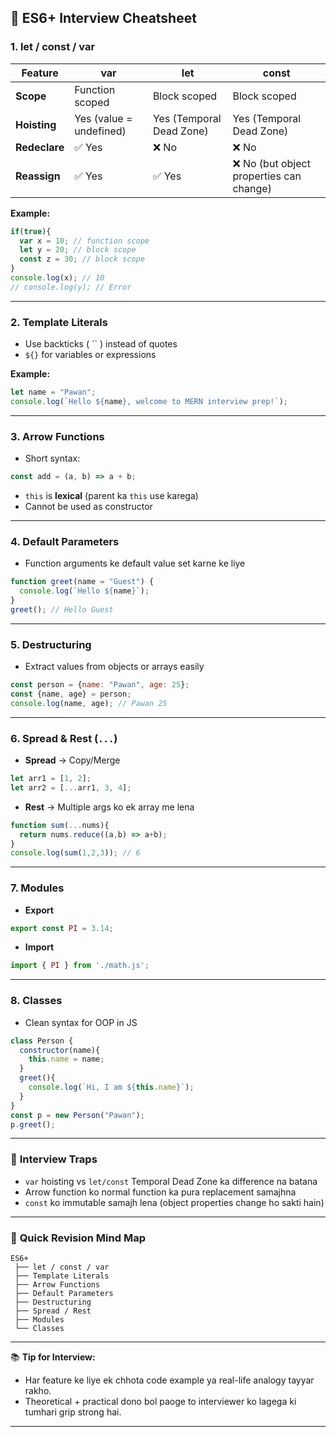 
## 📝 **ES6+ Interview Cheatsheet**

### **1. let / const / var**

| Feature       | var                     | let                      | const                                   |
| ------------- | ----------------------- | ------------------------ | --------------------------------------- |
| **Scope**     | Function scoped         | Block scoped             | Block scoped                            |
| **Hoisting**  | Yes (value = undefined) | Yes (Temporal Dead Zone) | Yes (Temporal Dead Zone)                |
| **Redeclare** | ✅ Yes                   | ❌ No                     | ❌ No                                    |
| **Reassign**  | ✅ Yes                   | ✅ Yes                    | ❌ No (but object properties can change) |

**Example:**

```js
if(true){
  var x = 10; // function scope
  let y = 20; // block scope
  const z = 30; // block scope
}
console.log(x); // 10
// console.log(y); // Error
```

---

### **2. Template Literals**

* Use backticks ( \`\` ) instead of quotes
* `${}` for variables or expressions

**Example:**

```js
let name = "Pawan";
console.log(`Hello ${name}, welcome to MERN interview prep!`);
```

---

### **3. Arrow Functions**

* Short syntax:

```js
const add = (a, b) => a + b;
```

* `this` is **lexical** (parent ka `this` use karega)
* Cannot be used as constructor

---

### **4. Default Parameters**

* Function arguments ke default value set karne ke liye

```js
function greet(name = "Guest") {
  console.log(`Hello ${name}`);
}
greet(); // Hello Guest
```

---

### **5. Destructuring**

* Extract values from objects or arrays easily

```js
const person = {name: "Pawan", age: 25};
const {name, age} = person;
console.log(name, age); // Pawan 25
```

---

### **6. Spread & Rest (`...`)**

* **Spread** → Copy/Merge

```js
let arr1 = [1, 2];
let arr2 = [...arr1, 3, 4];
```

* **Rest** → Multiple args ko ek array me lena

```js
function sum(...nums){
  return nums.reduce((a,b) => a+b);
}
console.log(sum(1,2,3)); // 6
```

---

### **7. Modules**

* **Export**

```js
export const PI = 3.14;
```

* **Import**

```js
import { PI } from './math.js';
```

---

### **8. Classes**

* Clean syntax for OOP in JS

```js
class Person {
  constructor(name){
    this.name = name;
  }
  greet(){
    console.log(`Hi, I am ${this.name}`);
  }
}
const p = new Person("Pawan");
p.greet();
```

---

### 📌 **Interview Traps**

* `var` hoisting vs `let/const` Temporal Dead Zone ka difference na batana
* Arrow function ko normal function ka pura replacement samajhna
* `const` ko immutable samajh lena (object properties change ho sakti hain)

---

### 🎯 **Quick Revision Mind Map**

```
ES6+ 
 ├── let / const / var
 ├── Template Literals
 ├── Arrow Functions
 ├── Default Parameters
 ├── Destructuring
 ├── Spread / Rest
 ├── Modules
 └── Classes
```

---

📚 **Tip for Interview:**

* Har feature ke liye ek chhota code example ya real-life analogy tayyar rakho.
* Theoretical + practical dono bol paoge to interviewer ko lagega ki tumhari grip strong hai.

---

